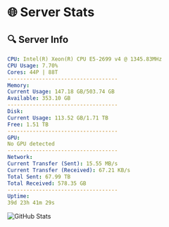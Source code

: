 # 🌐 Server Stats
## 🔍 Server Info
```yaml
CPU: Intel(R) Xeon(R) CPU E5-2699 v4 @ 1345.83MHz
CPU Usage: 7.70%
Cores: 44P | 88T
-----------------------------------
Memory:
Current Usage: 147.18 GB/503.74 GB
Available: 353.10 GB
-----------------------------------
Disk:
Current Usage: 113.52 GB/1.71 TB
Free: 1.51 TB
-----------------------------------
GPU:
No GPU detected
-----------------------------------
Network:
Current Transfer (Sent): 15.55 MB/s
Current Transfer (Received): 67.21 KB/s
Total Sent: 67.99 TB
Total Received: 578.35 GB
-----------------------------------
Uptime:
39d 23h 41m 29s
```
![GitHub Stats](https://img.shields.io/badge/Updated-2025-04-16_21:04:18-blue)